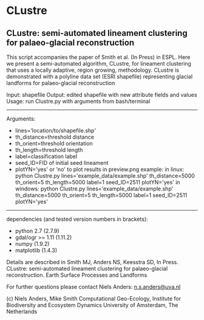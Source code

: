 # CLustre
CLustre: semi-automated lineament clustering for palaeo-glacial reconstruction
-------------

This script accompanies the paper of Smith et al. (In Press) in ESPL. Here we present a semi-automated algorithm, CLustre, for lineament clustering that uses a locally adaptive, region growing, methodology. CLustre is demonstrated with a polyline data set (ESRI shapefile) representing glacial landforms for palaeo-glacial reconstruction

Input: shapefile
Output: edited shapefile with new attribute fields and values
Usage: run Clustre.py with arguments from bash/terminal 

-------------
Arguments:
* lines='location/to/shapefile.shp'
* th_distance=threshold distance
* th_orient=threshold orientation
* th_length=threshold length
* label=classification label
* seed_ID=FID of initial seed lineament
* plotYN='yes' or 'no' to plot results in preview.png
example:
in linux:   python Clustre.py lines=\'example_data/example.shp\' th_distance=5000 th_orient=5 th_length=5000 label=1 seed_ID=2511 plotYN=\'yes\'
in windows: python Clustre.py lines='example_data/example.shp' th_distance=5000 th_orient=5 th_length=5000 label=1 seed_ID=2511 plotYN='yes'
-------------
dependencies (and tested version numbers in brackets): 
* python 2.7        (2.7.9)
* gdal/ogr >= 1.11  (1.11.2)
* numpy             (1.9.2)
* matplotlib        (1.4.3)

Details are described in Smith MJ, Anders NS, Keesstra SD, In Press. CLustre: semi-automated lineament clustering for palaeo-glacial reconstruction. Earth Surface Processes and Landforms

For further questions please contact Niels Anders: n.s.anders@uva.nl

(c) Niels Anders, Mike Smith
Computational Geo-Ecology, Institute for Biodiversity and Ecosystem Dynamics
University of Amsterdam, The Netherlands

